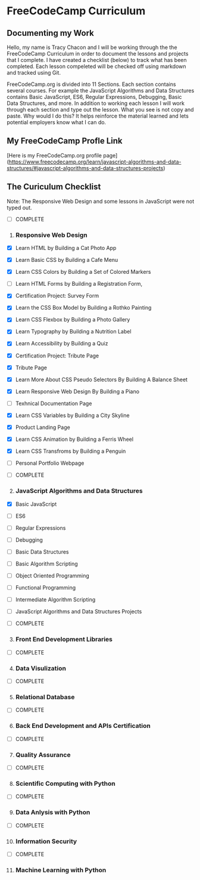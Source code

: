 # FreeCodeCamp Curriculum
## Documenting my Work
Hello, my name is Tracy Chacon and I will be working through the the FreeCodeCamp Curriculum in order to document the lessons and projects that I complete. I have created a checklist (below) to track what has been completed. Each lesson compeleted will be checked off using markdown and tracked using Git. 

FreeCodeCamp.org is divided into 11 Sections. Each  section contains several courses. For example the JavaScript Algorithms and Data Structures contains Basic JavaScript, ES6, Regular Expressions, Debugging, Basic Data Structures, and more. In addition to working each lesson I will work through each section and type out the lesson. What you see is not copy and paste. Why would I do this? It helps reinforce the material learned and lets potential employers know what I can do. 

## My FreeCodeCamp Profle Link
[Here is my FreeCodeCamp.org profile page] (https://www.freecodecamp.org/learn/javascript-algorithms-and-data-structures/#javascript-algorithms-and-data-structures-projects)


## The Curiculum Checklist
Note: The Responsive Web Design and some lessons in JavaScript were not typed out.
- [ ] COMPLETE
1. ### Responsive Web Design
- [X] Learn HTML by Building a Cat Photo App
- [X] Learn Basic CSS by Building a Cafe Menu
- [X] Learn CSS Colors by Building a Set of Colored Markers
- [ ] Learn HTML Forms by Building a Registration Form, 
- [X] Certification Project:
            Survey Form
- [X] Learn the CSS Box Model by Building a Rothko Painting
- [X] Learn CSS Flexbox by Building a Photo Gallery
- [X] Learn Typography by Building a Nutrition Label
- [X] Learn Accessibility by Building a Quiz
- [X] Certification Project:
    Tribute Page
- [X] Tribute Page
- [X] Learn More About CSS Pseudo Selectors By Building A Balance Sheet
- [X] Learn Responsive Web Design By Building a Piano 
- [ ] Texhnical Documentation Page
- [X] Learn CSS Variables by Building a City Skyline 
- [X] Product Landing Page
- [X] Learn CSS Animation by Building a Ferris Wheel
- [X] Learn CSS Transfroms by Building a Penguin
- [ ] Personal Portfolio Webpage


- [ ] COMPLETE
2. ###  JavaScript Algorithms and Data Structures
- [X] Basic JavaScript
- [ ] ES6
- [ ] Regular Expressions
- [ ] Debugging
- [ ] Basic Data Structures
- [ ] Basic Algorithm Scripting
- [ ] Object Oriented Programming
- [ ] Functional Programming
- [ ] Intermediate Algorithm Scripting
- [ ] JavaScript Algorithms and Data Structures Projects


- [ ] COMPLETE
3.  ###  Front End Development Libraries


- [ ] COMPLETE
4.  ###  Data Visulization


- [ ] COMPLETE
5.  ###  Relational Database


- [ ] COMPLETE
6.  ###  Back End Development and APIs Certification


- [ ] COMPLETE
7.  ###  Quality Assurance


- [ ] COMPLETE
8.  ###  Scientific Computing with Python


- [ ] COMPLETE
9.  ###  Data Anlysis with Python


- [ ] COMPLETE
10. ###  Information Security


- [ ] COMPLETE
11. ###  Machine Learning with Python

